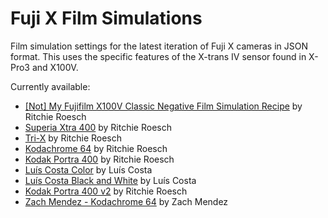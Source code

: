 Fuji X Film Simulations
=======================

Film simulation settings for the latest iteration of Fuji X cameras in JSON
format.  This uses the specific features of the X-trans IV sensor found in
X-Pro3 and X100V.

Currently available:

* [[Not] My Fujifilm X100V Classic Negative Film Simulation Recipe][1] by Ritchie Roesch
* [Superia Xtra 400][2] by Ritchie Roesch
* [Tri-X][3] by Ritchie Roesch
* [Kodachrome 64][4] by Ritchie Roesch
* [Kodak Portra 400][5] by Ritchie Roesch
* [Luís Costa Color][6] by Luís Costa
* [Luís Costa Black and White][7] by Luís Costa
* [Kodak Portra 400 v2][8] by Ritchie Roesch
* [Zach Mendez - Kodachrome 64][9] by Zach Mendez

[1]: https://fujixweekly.com/2020/06/01/not-my-fujifilm-x100v-classic-negative-film-simulation-recipe/
[2]: https://fujixweekly.com/2020/11/10/fujifilm-x100v-film-simulation-recipe-superia-xtra-400/
[3]: https://fujixweekly.com/2020/06/18/fujifilm-x100v-film-simulation-recipe-kodak-tri-x-400/
[4]: https://fujixweekly.com/2020/05/27/my-fujifilm-x100v-kodachrome-64-film-simulation-recipe/
[5]: https://fujixweekly.com/2020/06/10/fujifilm-x100v-film-simulation-kodak-portra-400/
[6]: https://lifeunintended.com/articles/my-favorite-fujifilm-film-simulation-settings/
[7]: https://lifeunintended.com/articles/my-favorite-fujifilm-film-simulation-settings/
[8]: https://fujixweekly.com/2020/12/30/fujifilm-x100v-film-simulation-recipe-kodak-portra-400-v2/
[9]: https://www.youtube.com/watch?v=9rLXZUBnzhM
